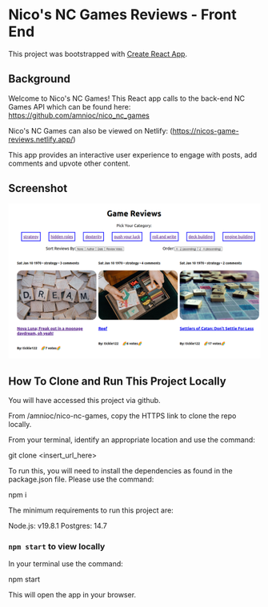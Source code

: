 # Nico's NC Games Reviews - Front End

This project was bootstrapped with [Create React App](https://github.com/facebook/create-react-app).

## Background

Welcome to Nico's NC Games! This React app calls to the back-end NC Games API which can be found here: https://github.com/amnioc/nico_nc_games

Nico's NC Games can also be viewed on Netlify: (https://nicos-game-reviews.netlify.app/)

This app provides an interactive user experience to engage with posts, add comments and upvote other content.

## Screenshot

<img src="./Nico_games_screenshot.png" alt="screenshot of Game Reviews webpage, with category boxes and tiled images"/>

## How To Clone and Run This Project Locally

You will have accessed this project via github.

From /amnioc/nico-nc-games, copy the HTTPS link to clone the repo locally.

From your terminal, identify an appropriate location and use the command:

git clone <insert_url_here>

To run this, you will need to install the dependencies as found in the package.json file. Please use the command:

npm i

The minimum requirements to run this project are:

Node.js: v19.8.1
Postgres: 14.7

### `npm start` to view locally

In your terminal use the command:

npm start

This will open the app in your browser.
